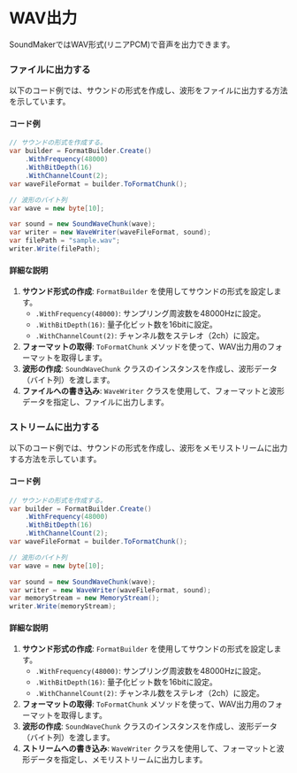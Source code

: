 # WAV出力

SoundMakerではWAV形式(リニアPCM)で音声を出力できます。

### ファイルに出力する

以下のコード例では、サウンドの形式を作成し、波形をファイルに出力する方法を示しています。

#### コード例
```cs
// サウンドの形式を作成する。
var builder = FormatBuilder.Create()
    .WithFrequency(48000)
    .WithBitDepth(16)
    .WithChannelCount(2);
var waveFileFormat = builder.ToFormatChunk();

// 波形のバイト列
var wave = new byte[10];

var sound = new SoundWaveChunk(wave);
var writer = new WaveWriter(waveFileFormat, sound);
var filePath = "sample.wav";
writer.Write(filePath);
```

#### 詳細な説明

1. **サウンド形式の作成**: `FormatBuilder` を使用してサウンドの形式を設定します。
    - `.WithFrequency(48000)`: サンプリング周波数を48000Hzに設定。
    - `.WithBitDepth(16)`: 量子化ビット数を16bitに設定。
    - `.WithChannelCount(2)`: チャンネル数をステレオ（2ch）に設定。
2. **フォーマットの取得**: `ToFormatChunk` メソッドを使って、WAV出力用のフォーマットを取得します。
3. **波形の作成**: `SoundWaveChunk` クラスのインスタンスを作成し、波形データ（バイト列）を渡します。
4. **ファイルへの書き込み**: `WaveWriter` クラスを使用して、フォーマットと波形データを指定し、ファイルに出力します。

### ストリームに出力する

以下のコード例では、サウンドの形式を作成し、波形をメモリストリームに出力する方法を示しています。

#### コード例
```cs
// サウンドの形式を作成する。
var builder = FormatBuilder.Create()
    .WithFrequency(48000)
    .WithBitDepth(16)
    .WithChannelCount(2);
var waveFileFormat = builder.ToFormatChunk();

// 波形のバイト列
var wave = new byte[10];

var sound = new SoundWaveChunk(wave);
var writer = new WaveWriter(waveFileFormat, sound);
var memoryStream = new MemoryStream();
writer.Write(memoryStream);
```

#### 詳細な説明

1. **サウンド形式の作成**: `FormatBuilder` を使用してサウンドの形式を設定します。
    - `.WithFrequency(48000)`: サンプリング周波数を48000Hzに設定。
    - `.WithBitDepth(16)`: 量子化ビット数を16bitに設定。
    - `.WithChannelCount(2)`: チャンネル数をステレオ（2ch）に設定。
2. **フォーマットの取得**: `ToFormatChunk` メソッドを使って、WAV出力用のフォーマットを取得します。
3. **波形の作成**: `SoundWaveChunk` クラスのインスタンスを作成し、波形データ（バイト列）を渡します。
4. **ストリームへの書き込み**: `WaveWriter` クラスを使用して、フォーマットと波形データを指定し、メモリストリームに出力します。